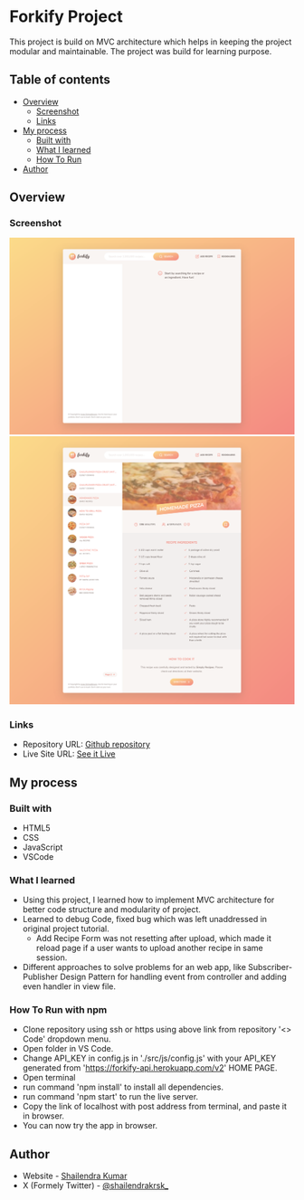 # Forkify Project

This project is build on MVC architecture which helps in keeping the project modular and maintainable. The project was build for learning purpose.

## Table of contents

- [Overview](#overview)
  - [Screenshot](#screenshot)
  - [Links](#links)
- [My process](#my-process)
  - [Built with](#built-with)
  - [What I learned](#what-i-learned)
  - [How To Run](#how-to-run-with-npm)
- [Author](#author)

## Overview

### Screenshot

![](./Screenshot-1.png)
![](./Screenshot-2.png)

### Links

- Repository URL: [Github repository](https://github.com/develover-sk/forkify-app)
- Live Site URL: [See it Live]()

## My process

### Built with

- HTML5
- CSS
- JavaScript
- VSCode

### What I learned

- Using this project, I learned how to implement MVC architecture for better code structure and modularity of project.
- Learned to debug Code, fixed bug which was left unaddressed in original project tutorial.
  - Add Recipe Form was not resetting after upload, which made it reload page if a user wants to upload another recipe in same session.
- Different approaches to solve problems for an web app, like Subscriber-Publisher Design Pattern for handling event from controller and adding even handler in view file.

### How To Run with npm

- Clone repository using ssh or https using above link from repository '<> Code' dropdown menu.
- Open folder in VS Code.
- Change API_KEY in config.js in './src/js/config.js' with your API_KEY generated from 'https://forkify-api.herokuapp.com/v2' HOME PAGE.
- Open terminal
- run command 'npm install' to install all dependencies.
- run command 'npm start' to run the live server.
- Copy the link of localhost with post address from terminal, and paste it in browser.
- You can now try the app in browser.

## Author

- Website - [Shailendra Kumar](https://www.shailendra.xyz)
- X (Formely Twitter) - [@shailendrakrsk\_](https://www.twitter.com/shailendrakrsk_)
